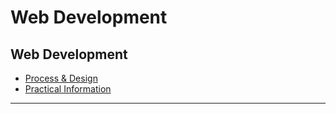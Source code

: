 # Web Development

## Web Development

- [Process & Design](https://github.com/olem-diga/Web-Development/blob/main/1.%20Process%20%26%20Design/Process%20%26%20Design.md)
- [Practical Information](https://github.com/olem-diga/Web-Development/blob/main/2.%20Practical%20Information/Practical%20Information.md)

---
